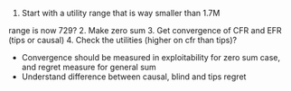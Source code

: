 1. Start with a utility range that is way smaller than 1.7M

range is now 729?
2. Make zero sum
3. Get convergence of CFR and EFR (tips or causal)
4. Check the utilities (higher on cfr than tips)? 


- Convergence should be measured in exploitability for zero sum case, and regret measure for general sum
- Understand difference between causal, blind and tips regret


